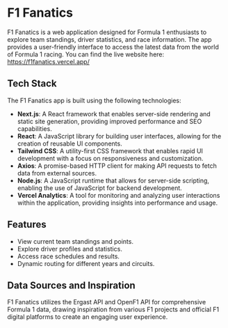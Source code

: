 # F1 Fanatics

F1 Fanatics is a web application designed for Formula 1 enthusiasts to explore team standings, driver statistics, and race information. The app provides a user-friendly interface to access the latest data from the world of Formula 1 racing. You can find the live website here: https://f1fanatics.vercel.app/

## Tech Stack

The F1 Fanatics app is built using the following technologies:

- **Next.js**: A React framework that enables server-side rendering and static site generation, providing improved performance and SEO capabilities.
- **React**: A JavaScript library for building user interfaces, allowing for the creation of reusable UI components.
- **Tailwind CSS**: A utility-first CSS framework that enables rapid UI development with a focus on responsiveness and customization.
- **Axios**: A promise-based HTTP client for making API requests to fetch data from external sources.
- **Node.js**: A JavaScript runtime that allows for server-side scripting, enabling the use of JavaScript for backend development.
- **Vercel Analytics**: A tool for monitoring and analyzing user interactions within the application, providing insights into performance and usage.

## Features

- View current team standings and points.
- Explore driver profiles and statistics.
- Access race schedules and results.
- Dynamic routing for different years and circuits.

## Data Sources and Inspiration

F1 Fanatics utilizes the Ergast API and OpenF1 API for comprehensive Formula 1 data, drawing inspiration from various F1 projects and official F1 digital platforms to create an engaging user experience.
   
